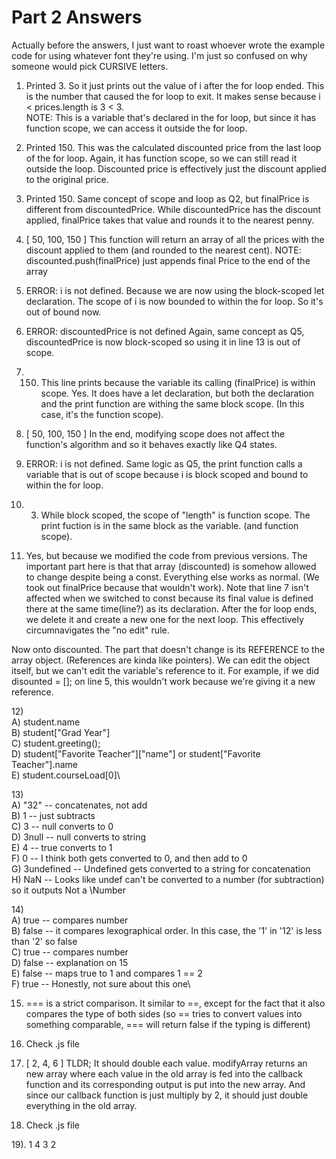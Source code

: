 # Part 2 Answers
Actually before the answers, I just want to roast whoever wrote the example code for using whatever font they're using. I'm just so confused on why someone would pick CURSIVE letters.

1) Printed 3.   So it just prints out the value of i after the for loop ended. This is the number that caused the for loop to exit. It makes sense because  i < prices.length is 3 < 3.  
NOTE: This is a variable that's declared in the for loop, but since it has function scope, we can access it outside the for loop.

2) Printed 150. This was the calculated discounted price from the last loop of the for loop. Again, it has function scope, so we can still read it outside the loop. Discounted price is effectively just the discount applied to the original price.

3) Printed 150. Same concept of scope and loop as Q2, but finalPrice is different from discountedPrice. While discountedPrice has the discount applied, finalPrice takes that value and rounds it to the nearest penny.

4) [ 50, 100, 150 ] This function will return an array of all the prices with the discount applied to them (and rounded to the nearest cent). 
NOTE: discounted.push(finalPrice) just appends final Price to the end of the array


5) ERROR: i is not defined.
 Because we are now using the block-scoped let declaration. The scope of i is now bounded to within the for loop. So it's out of bound now.

6) ERROR: discountedPrice is not defined
Again, same concept as Q5, discountedPrice is now block-scoped so using it in line 13 is out of scope.

7) 150.  This line prints because the variable its calling (finalPrice) is within scope. Yes. It does have a let declaration, but both the declaration and the print function are withing the same block scope. (In this case, it's the function scope). 

8) [ 50, 100, 150 ]   In the end, modifying scope does not affect the function's algorithm and so it behaves exactly like Q4 states.


9) ERROR: i is not defined.    Same logic as Q5, the print function calls a variable that is out of scope because i is block scoped and bound to within the for loop.

10) 3.  While block scoped, the scope of "length" is function scope. The print fuction is in the same block as the variable. (and function scope).

11) Yes, but because we modified the code from previous versions. The important part here is that that array (discounted) is somehow allowed to change despite being a const. Everything else works as normal. (We took out finalPrice because that wouldn't work). Note that line 7 isn't affected when we switched to const because its final value is defined there at the same time(line?) as its declaration. After the for loop ends, we delete it and create a new one for the next loop. This effectively circumnavigates the "no edit" rule.

Now onto discounted. The part that doesn't change is its REFERENCE to the array object. (References are kinda like pointers). We can edit the object itself, but we can't edit the variable's reference to it.  For example, if we did disounted = [];  on line 5, this wouldn't work because we're giving it a new reference.

12)\
    A) student.name\
    B) student["Grad Year"]\
    C) student.greeting();\
    D) student["Favorite Teacher"]["name"]     or   student["Favorite Teacher"].name\
    E) student.courseLoad[0]\

13)\
    A) "32" -- concatenates, not add\
    B) 1 -- just subtracts\
    C) 3 -- null converts to 0\
    D) 3null -- null converts to string\
    E) 4 -- true converts to 1\
    F) 0 -- I think both gets converted to 0, and then add to 0\
    G) 3undefined -- Undefined gets converted to a string for concatenation\
    H) NaN -- Looks like undef can't be converted to a number (for subtraction) so it outputs Not a \Number

14)\
    A) true -- compares number\
    B) false -- it compares lexographical order. In this case, the '1' in '12' is less than '2' so false\
    C) true -- compares number\
    D) false -- explanation on 15\
    E) false -- maps true to 1 and compares 1 == 2\
    F) true -- Honestly, not sure about this one\

15) === is a strict comparison. It similar to ==, except for the fact that it also compares the type of both sides (so == tries to convert values into something comparable, === will return false if the typing is different)

16) Check .js file

17) [ 2, 4, 6 ]    TLDR; It should double each value.
modifyArray returns an new array where each value in the old array is fed into the callback function and its corresponding output is put into the new array. And since our callback function is just multiply by 2, it should just double everything in the old array.

18) Check .js file

19).
1
4
3
2

